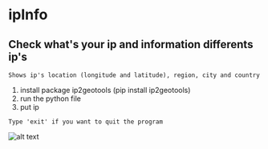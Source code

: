 # ipInfo
## Check what's your ip and information differents ip's
```
Shows ip's location (longitude and latitude), region, city and country
```
1) install package ip2geotools (pip install ip2geotools)
2) run the python file 
3) put ip

``
Type 'exit' if you want to quit the program
``

![alt text](https://cdn.hosterdaddy.com/img-assets/404/ipaddress.png "ip")
